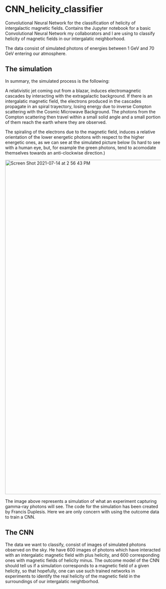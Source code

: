 # CNN_helicity_classifier

Convolutional Neural Network for the classification of helicity of intergalactic magnetic fields. Contains the Jupyter notebook for a basic Convolutional Neural Network my collaborators and I are using to classify helicity of magnetic fields in our intergalatic neighborhood. 

The data consist of simulated photons of energies between 1 GeV and 70 GeV entering our atmosphere. 

## The simulation 

In summary, the simulated process is the following:

A relativistic jet coming out from a blazar, induces electromagnetic cascades by interacting with the extragalactic background. If there is an intergalatic magnetic field, the electrons produced in the cascades propagate in an spiral trayectory, losing energy due to inverse Compton scattering with the Cosmic Microwave Background. The photons from the Compton scattering then travel within a small solid angle and a small portion of them reach the earth where they are observed. 

The spiraling of the electrons due to the magnetic field, induces a relative orientation of the lower energetic photons with respect to the higher energetic ones, as we can see at the simulated picture below (Is hard to see with a human eye, but, for example the green photons, tend to acomodate themselves towards an anti-clockwise direction.)


<img width="1080" alt="Screen Shot 2021-07-14 at 2 56 43 PM" src="https://user-images.githubusercontent.com/74635036/137376314-91b3079c-35bf-49f0-9f35-f00e437e1d86.png">

The image above represents a simulation of what an experiment capturing gamma-ray photons will see. The code for the simulation has been created by Francis Duplesis. Here we are only concern with using the outcome data to train a CNN.

## The CNN

The data we want to classify, consist of images of simulated photons observed on the sky. He have 600 images of photons which have interacted with an intergalatic magnetic field with plus helicity, and 600 corresponding ones with magnetic fields of helicity minus. The outcome model of the CNN should tell us if a simulation corresponds to a magnetic field of a given helicity, so that hopefully, one can use such trained networks in experiments to identify the real helicity of the magnetic field in the surroundings of our intergalatic neightborhod. 



